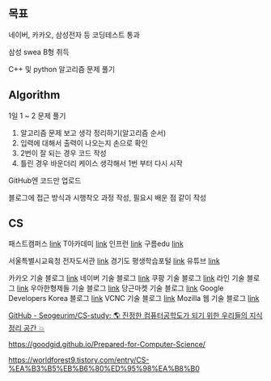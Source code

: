 ## 목표

네이버, 카카오, 삼성전자 등 코딩테스트 통과

삼성 swea B형 취득

C++  및 python 알고리즘 문제 풀기





## Algorithm

1일 1 ~ 2 문제 풀기

1. 알고리즘 문제 보고 생각 정리하기(알고리즘 순서)
2. 입력에 대해서 출력이 나오는지 손으로 확인
3. 2번이 잘 되는 경우 코드 작성
4. 틀린 경우 바운더리 케이스 생각해서 1번 부터 다시 시작



GitHub엔 코드만 업로드

블로그에 접근 방식과 시행착오 과정 작성, 필요시 배운 점 같이 작성

## CS

패스트캠퍼스 [link](https://fastcampus.co.kr/?gclid=EAIaIQobChMI2d_b0Zjl8AIVCJ1LBR2Y0g7QEAAYASAAEgKUyPD_BwE)
T아카데미 [link](https://tacademy.skplanet.com/frontMain.action)
인프런 [link](https://www.inflearn.com/?utm_source=google&utm_medium=cpc&utm_campaign=brand&gclid=EAIaIQobChMI6fns1JTl8AIVDtiWCh3UNwNAEAAYASAAEgJ88PD_BwE)
구름edu [link](https://edu.goorm.io/)

서울특별시교육청 전자도서관 [link](https://e-lib.sen.go.kr/)
경기도 평생학습포털 [link](https://www.gseek.kr/)
유튜브 [link](https://www.youtube.com/)

카카오 기술 블로그 [link](http://tech.kakao.com/)
네이버 기술 블로그 [link](http://d2.naver.com/)
쿠팡 기술 블로그 [link](https://medium.com/coupang-tech)
라인 기술 블로그 [link](https://engineering.linecorp.com/ko/blog/)
우아한형제들 기술 블로그 [link](https://woowabros.github.io/)
당근마켓 기술 블로그 [link](https://medium.com/n42-corp)
Google Developers Korea 블로그 [link](http://googledevkr.blogspot.i/)
VCNC 기술 블로그 [link](http://engineering.vcnc.co.kr/)
Mozilla 웹 기술 블로그 [link](http://hacks.mozilla.or.kr/)



[GitHub - Seogeurim/CS-study: 🌎 진정한 컴퓨터공학도가 되기 위한 우리들의 지식 정리 공간 💥](https://github.com/Seogeurim/CS-study)

https://goodgid.github.io/Prepared-for-Computer-Science/

https://worldforest9.tistory.com/entry/CS-%EA%B3%B5%EB%B6%80%ED%95%98%EA%B8%B0

